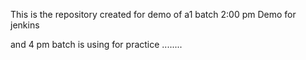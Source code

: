 This is the repository created for demo of a1 batch 2:00 pm
Demo for jenkins

and 4 pm batch is using for practice
........
